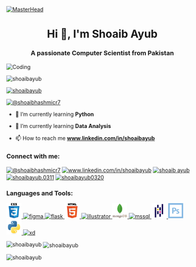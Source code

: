 [![MasterHead](https://1.bp.blogspot.com/-7A4WynwLsMw/XbBpCXG8fHI/AAAAAAAAMt4/uOa1bpLskYgrwGbllhSu2SDj_Mig8SXJQCLcBGAsYHQ/s1600/2000_600px.gif)](https://rishavchanda.io)
<h1 align="center">Hi 👋, I'm Shoaib Ayub</h1>
<h3 align="center">A passionate Computer Scientist from Pakistan</h3>
<img align="center" alt="Coding" width="400" src="https://media0.giphy.com/media/v1.Y2lkPTc5MGI3NjExbWpzd3BkNTB6bWFjeTkxMHYxZ2plcnc4bXNra2xxNHd2dWVvamx5MyZlcD12MV9pbnRlcm5hbF9naWZfYnlfaWQmY3Q9Zw/coxQHKASG60HrHtvkt/giphy.gif">
<p align="left"> <img src="https://komarev.com/ghpvc/?username=shoaibayub&label=Profile%20views&color=0e75b6&style=flat" alt="shoaibayub" /> </p>

<p align="left"> <a href="https://github.com/ryo-ma/github-profile-trophy"><img src="https://github-profile-trophy.vercel.app/?username=shoaibayub" alt="shoaibayub" /></a> </p>

<p align="left"> <a href="https://twitter.com/@shoaibhashmicr7" target="blank"><img src="https://img.shields.io/twitter/follow/@shoaibhashmicr7?logo=twitter&style=for-the-badge" alt="@shoaibhashmicr7" /></a> </p>

- 🔭 I’m currently learning **Python**

- 🌱 I’m currently learning **Data Analysis**

- 📫 How to reach me **www.linkedin.com/in/shoaibayub**

<h3 align="left">Connect with me:</h3>
<p align="left">
<a href="https://twitter.com/@shoaibhashmicr7" target="blank"><img align="center" src="https://raw.githubusercontent.com/rahuldkjain/github-profile-readme-generator/master/src/images/icons/Social/twitter.svg" alt="@shoaibhashmicr7" height="30" width="40" /></a>
<a href="https://linkedin.com/in/www.linkedin.com/in/shoaibayub" target="blank"><img align="center" src="https://raw.githubusercontent.com/rahuldkjain/github-profile-readme-generator/master/src/images/icons/Social/linked-in-alt.svg" alt="www.linkedin.com/in/shoaibayub" height="30" width="40" /></a>
<a href="https://fb.com/shoaib ayub" target="blank"><img align="center" src="https://raw.githubusercontent.com/rahuldkjain/github-profile-readme-generator/master/src/images/icons/Social/facebook.svg" alt="shoaib ayub" height="30" width="40" /></a>
<a href="https://instagram.com/shoaibayub.0311" target="blank"><img align="center" src="https://raw.githubusercontent.com/rahuldkjain/github-profile-readme-generator/master/src/images/icons/Social/instagram.svg" alt="shoaibayub.0311" height="30" width="40" /></a>
<a href="https://www.leetcode.com/shoaibayub0320" target="blank"><img align="center" src="https://raw.githubusercontent.com/rahuldkjain/github-profile-readme-generator/master/src/images/icons/Social/leet-code.svg" alt="shoaibayub0320" height="30" width="40" /></a>
</p>

<h3 align="left">Languages and Tools:</h3>
<p align="left"> <a href="https://www.w3schools.com/css/" target="_blank" rel="noreferrer"> <img src="https://raw.githubusercontent.com/devicons/devicon/master/icons/css3/css3-original-wordmark.svg" alt="css3" width="40" height="40"/> </a> <a href="https://www.figma.com/" target="_blank" rel="noreferrer"> <img src="https://www.vectorlogo.zone/logos/figma/figma-icon.svg" alt="figma" width="40" height="40"/> </a> <a href="https://flask.palletsprojects.com/" target="_blank" rel="noreferrer"> <img src="https://www.vectorlogo.zone/logos/pocoo_flask/pocoo_flask-icon.svg" alt="flask" width="40" height="40"/> </a> <a href="https://www.w3.org/html/" target="_blank" rel="noreferrer"> <img src="https://raw.githubusercontent.com/devicons/devicon/master/icons/html5/html5-original-wordmark.svg" alt="html5" width="40" height="40"/> </a> <a href="https://www.adobe.com/in/products/illustrator.html" target="_blank" rel="noreferrer"> <img src="https://www.vectorlogo.zone/logos/adobe_illustrator/adobe_illustrator-icon.svg" alt="illustrator" width="40" height="40"/> </a> <a href="https://www.mongodb.com/" target="_blank" rel="noreferrer"> <img src="https://raw.githubusercontent.com/devicons/devicon/master/icons/mongodb/mongodb-original-wordmark.svg" alt="mongodb" width="40" height="40"/> </a> <a href="https://www.microsoft.com/en-us/sql-server" target="_blank" rel="noreferrer"> <img src="https://www.svgrepo.com/show/303229/microsoft-sql-server-logo.svg" alt="mssql" width="40" height="40"/> </a> <a href="https://pandas.pydata.org/" target="_blank" rel="noreferrer"> <img src="https://raw.githubusercontent.com/devicons/devicon/2ae2a900d2f041da66e950e4d48052658d850630/icons/pandas/pandas-original.svg" alt="pandas" width="40" height="40"/> </a> <a href="https://www.photoshop.com/en" target="_blank" rel="noreferrer"> <img src="https://raw.githubusercontent.com/devicons/devicon/master/icons/photoshop/photoshop-line.svg" alt="photoshop" width="40" height="40"/> </a> <a href="https://www.python.org" target="_blank" rel="noreferrer"> <img src="https://raw.githubusercontent.com/devicons/devicon/master/icons/python/python-original.svg" alt="python" width="40" height="40"/> </a> <a href="https://www.adobe.com/products/xd.html" target="_blank" rel="noreferrer"> <img src="https://cdn.worldvectorlogo.com/logos/adobe-xd.svg" alt="xd" width="40" height="40"/> </a> </p>

<p><img align="left" src="https://github-readme-stats.vercel.app/api/top-langs?username=shoaibayub&show_icons=true&locale=en&layout=compact" alt="shoaibayub" /></p>

<p>&nbsp;<img align="center" src="https://github-readme-stats.vercel.app/api?username=shoaibayub&show_icons=true&locale=en" alt="shoaibayub" /></p>

<p><img align="center" src="https://github-readme-streak-stats.herokuapp.com/?user=shoaibayub&" alt="shoaibayub" /></p>
